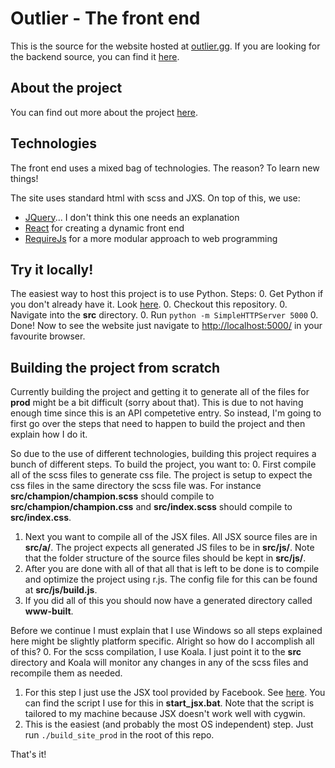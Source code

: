# Outlier - The front end
This is the source for the website hosted at [outlier.gg](http://outlier.gg). If you are looking for the backend source, you can find it [here](https://github.com/kloong87li/league-outliers).

## About the project
You can find out more about the project [here](http://outlier.gg/about).

## Technologies
The front end uses a mixed bag of technologies. The reason? To learn new things!

The site uses standard html with scss and JXS. On top of this, we use:
  - [JQuery](https://jquery.com/)... I don't think this one needs an explanation
  - [React](https://facebook.github.io/react/index.html) for creating a dynamic front end
  - [RequireJs](http://requirejs.org/) for a more modular approach to web programming

## Try it locally!
The easiest way to host this project is to use Python. Steps:
 0. Get Python if you don't already have it. Look [here](https://www.python.org/).
 0. Checkout this repository.
 0. Navigate into the **src** directory.
 0. Run `python -m SimpleHTTPServer 5000`
 0. Done! Now to see the website just navigate to [http://localhost:5000/](http://localhost:5000/) in your favourite browser.

## Building the project from scratch
Currently building the project and getting it to generate all of the files for **prod** might be a bit difficult (sorry about that). This is due to not having enough time since this is an API competetive entry. So instead, I'm going to first go over the steps that need to happen to build the project and then explain how I do it.

So due to the use of different technologies, building this project requires a bunch of different steps. To build the project, you want to:
  0. First compile all of the scss files to generate css file. The project is setup to expect the css files in the same directory the scss file was. For instance **src/champion/champion.scss** should compile to **src/champion/champion.css** and **src/index.scss** should compile to **src/index.css**.
  1. Next you want to compile all of the JSX files. All JSX source files are in **src/a/**. The project expects all generated JS files to be in **src/js/**. Note that the folder structure of the source files should be kept in **src/js/**.
  2. After you are done with all of that all that is left to be done is to compile and optimize the project using r.js. The config file for this can be found at **src/js/build.js**.
  3. If you did all of this you should now have a generated directory called **www-built**.

Before we continue I must explain that I use Windows so all steps explained here might be slightly platform specific. Alright so how do I accomplish all of this?
  0. For the scss compilation, I use Koala. I just point it to the **src** directory and Koala will monitor any changes in any of the scss files and recompile them as needed.
  1. For this step I just use the JSX tool provided by Facebook. See [here](https://facebook.github.io/react/docs/getting-started.html#offline-transform). You can find the script I use for this in **start_jsx.bat**. Note that the script is tailored to my machine because JSX doesn't work well with cygwin.
  2. This is the easiest (and probably the most OS independent) step. Just run `./build_site_prod` in the root of this repo.

That's it!
